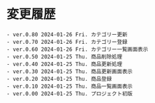 # 変更履歴

	- ver.0.80 2024-01-26 Fri. カテゴリー更新
	- ver.0.70 2024-01-26 Fri. カテゴリー登録
	- ver.0.60 2024-01-26 Fri. カテゴリー一覧画面表示
	- ver.0.50 2024-01-25 Thu. 商品削除処理
	- ver.0.40 2024-01-25 Thu. 商品更新処理
	- ver.0.30 2024-01-25 Thu. 商品更新画面表示
	- ver.0.20 2024-01-25 Thu. 商品登録
	- ver.0.10 2024-01-25 Thu. 商品一覧画面表示
	- ver.0.00 2024-01-25 Thu. プロジェクト初版
